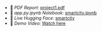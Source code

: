 - 📄 *PDF Report:* [project1.pdf](project1.pdf)
- 📓 *app.py.ipynb Notebook:* [smartcity.ipynb](smartcity.ipynb)
- 🤖 *Live Hugging Face:* [smartcity](https://huggingface.co/spaces/leelasri22/Smartcity1)
- 🎥 *Demo Video:* [Watch here](https://drive.google.com/file/d/1bNS8w_N6U7dJ5Qq1tqCacVQ9OlcJxBXb/view?usp=drivesdk)
